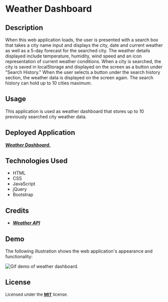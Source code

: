 # Weather Dashboard

## Description

When this web application loads, the user is presented with a search box that takes a city name input and displays the city, date and current weather as well as a 5-day forecast for the searched city. The weather details displayed include temperature, humidity, wind speed and an icon representation of current weather conditions. When a city is searched, the city is saved in localStorage and displayed on the screen as a button under "Search History." When the user selects a button under the search history section, the weather data is displayed on the screen again. The search history can hold up to 10 cities maximum.

## Usage

This application is used as weather dashboard that stores up to 10 previously searched city weather data.

## Deployed Application
<a href="https://techmack92.github.io/weather-dashboard/">***Weather Dashboard.***</a>

## Technologies Used
+ HTML
+ CSS
+ JavaScript
+ jQuery
+ Bootstrap

## Credits
+ <a href="https://openweathermap.org/">***Weather API***</a>


## Demo

The following illustration shows the web application's appearance and functionality:

![Gif demo of weather dashboard.](./assets/images/Demo.gif)

## License

<font size="2"> Licensed under the <a href="https://github.com/techmack92/weather-dashboard/blob/main/LICENSE"> **MIT**</a> license.</font>
